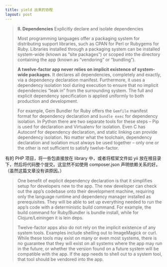 ```yaml
---
title: yield 出来的协程
layout: post
---
```


> **II. Dependencies**
> Explicitly declare and isolate dependencies
> 
> Most programming languages offer a packaging system for distributing support libraries, such as CPAN for Perl or Rubygems for Ruby. Libraries installed through a packaging system can be installed system-wide (known as “site packages”) or scoped into the directory containing the app (known as “vendoring” or “bundling”).
> 
> **A twelve-factor app never relies on implicit existence of system-wide packages.** It declares all dependencies, completely and exactly, via a dependency declaration manifest. Furthermore, it uses a dependency isolation tool during execution to ensure that no implicit dependencies “leak in” from the surrounding system. The full and explicit dependency specification is applied uniformly to both production and development.
> 
> For example, Gem Bundler for Ruby offers the `Gemfile` manifest format for dependency declaration and `bundle exec` for dependency isolation. In Python there are two separate tools for these steps – Pip is used for declaration and Virtualenv for isolation. Even C has Autoconf for dependency declaration, and static linking can provide dependency isolation. No matter what the toolchain, dependency declaration and isolation must always be used together – only one or the other is not sufficient to satisfy twelve-factor.

有的 PHP 项目，将一些包直接放在 library 中，或者将框架文件如 yii 放在根目录下，然后将代码整个提交。这显然不如使用 composer.json 声明依赖关系的好。（虽然这篇文章没有讲原因。）

> One benefit of explicit dependency declaration is that it simplifies setup for developers new to the app. The new developer can check out the app’s codebase onto their development machine, requiring only the language runtime and dependency manager installed as prerequisites. They will be able to set up everything needed to run the app’s code with a deterministic build command. For example, the build command for Ruby/Bundler is bundle install, while for Clojure/Leiningen it is lein deps.
> 
> Twelve-factor apps also do not rely on the implicit existence of any system tools. Examples include shelling out to ImageMagick or curl. While these tools may exist on many or even most systems, there is no guarantee that they will exist on all systems where the app may run in the future, or whether the version found on a future system will be compatible with the app. If the app needs to shell out to a system tool, that tool should be vendored into the app.
